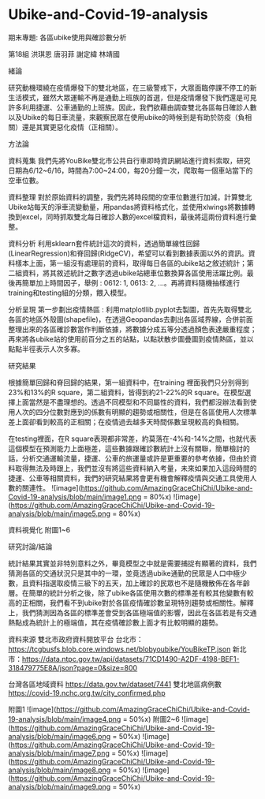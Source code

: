 # Ubike-and-Covid-19-analysis

期末專題: 各區ubike使用與確診數分析

第18組 
洪琪恩 唐羽菲 謝定緯 林靖國


緒論

研究動機環繞在疫情爆發下的雙北地區，在三級警戒下，大眾面臨停課不停工的新生活模式，雖然大眾運輸不再是通勤上班族的首選，但是疫情爆發下我們還是可見許多利用捷運、公車通勤的上班族。因此，我們欲藉由調查雙北各區每日確診人數以及Ubike的每日車流量，來觀察民眾在使用ubike的時候到是有助於防疫（負相關）還是其實更惡化疫情（正相關）。

方法論

資料蒐集
我們先將YouBike雙北市公共自行車即時資訊網站進行資料索取，研究日期為6/12~6/16，時間為7:00~24:00，每20分鐘一次，爬取每一個車站當下的空車位數。

資料整理
對於原始資料的調整，我們先將時段間的空車位數進行加減，計算雙北Ubike站每天的淨車流變動量，用pandas將資料格式化，並使用xlwings將數據轉換到excel，同時抓取雙北每日確診人數的excel檔資料，最後將這兩份資料進行彙整。

資料分析
利用sklearn套件統計這次的資料，透過簡單線性回歸(LinearRegression)和脊回歸(RidgeCV)，希望可以看到數據表面以外的資訊。資料樣本上面，第一組沒有處理前的資料，取得每日各區的ubike站之敘述統計；第二組資料，將其敘述統計之數字透過ubike站總車位數換算各區使用活躍比例。最後再簡單加上時間因子，舉例 : 0612: 1, 0613: 2, ...。再將資料隨機抽樣進行training和testing組的分類，餵入模型。

分析呈現
第一步劃出疫情熱區 : 利用matplotllib.pyplot去製圖，首先先取得雙北各區的地區外殼圖(shapefile)，在透過Geopandas去劃出各區域界線，合併前面整理出來的各區確診數當作判斷依據，將數據分成五等分透過顏色表達嚴重程度；再來將各ubike站的使用前百分之五的站點，以點狀散步圖疊圖到疫情熱區，並以點點半徑表示人次多寡。

研究結果

根據簡單回歸和脊回歸的結果，第一組資料中，在training 裡面我們只分別得到23%和13%的R square，第二組資料，皆得到約21-22%的R square。在模型選擇上面當然是不盡理想的。透過不同模型和不同屬性的資料，我們都沒辦法看到使用人次的四分位數對應到的係數有明顯的趨勢或相關性，但是在各區使用人次標準差上面卻看到較高的正相關；在疫情過去越多天時間係數呈現較高的負相關。

在testing裡面，在R square表現都非常差，約莫落在-4%和-14%之間，也就代表這個模型在預測能力上面極差，這些數據跟確診數統計上沒有關聯，簡單檢討的話，分析交通運輸流量，捷運、公車的旅運量或許是更重要的參考依據，但由於資料取得無法及時跟上，我們並沒有將這些資料納入考量，未來如果加入這段時間的捷運、公車等相關資料，我們的研究結果將會更有機會解釋疫情與交通工具使用人數的關連性。
![image](https://github.com/AmazingGraceChiChi/Ubike-and-Covid-19-analysis/blob/main/image1.png = 80%x) ![image](https://github.com/AmazingGraceChiChi/Ubike-and-Covid-19-analysis/blob/main/image5.png = 80%x)

資料視覺化
附圖1~6


研究討論/結論

統計結果其實並非特別意料之外，畢竟模型之中就是需要捕捉有顯著的資料，我們猜測各區的交通狀況只是其中的一環，並竟透過ubike通勤的民眾是人口中極少數，且資料指選取疫情三級下的五天，加上確診的民眾也不是隨機散佈在各年齡層。在簡單的統計分析之後，除了ubike各區使用次數的標準差有較其他變數有較高的正相關，我們看不到ubike對於各區疫情確診數呈現特別趨勢或相關性。解釋上，我們猜測因為各區的標準差會受到各區極端值的影響，因此在各區若是有交通熱點成為統計上的極端值，其在疫情確診數上面才有比較明顯的趨勢。

資料來源
雙北市政府資料開放平台
台北市：
https://tcgbusfs.blob.core.windows.net/blobyoubike/YouBikeTP.json
新北市：https://data.ntpc.gov.tw/api/datasets/71CD1490-A2DF-4198-BEF1-318479775E8A/json?page=0&size=800

台灣各區地域資料
https://data.gov.tw/dataset/7441
雙北地區病例數
https://covid-19.nchc.org.tw/city_confirmed.php


附圖1
![image](https://github.com/AmazingGraceChiChi/Ubike-and-Covid-19-analysis/blob/main/image4.png = 50%x)
附圖2~6
![image](https://github.com/AmazingGraceChiChi/Ubike-and-Covid-19-analysis/blob/main/image6.png = 50%x) ![image](https://github.com/AmazingGraceChiChi/Ubike-and-Covid-19-analysis/blob/main/image7.png = 50%x)
![image](https://github.com/AmazingGraceChiChi/Ubike-and-Covid-19-analysis/blob/main/image8.png = 50%x) ![image](https://github.com/AmazingGraceChiChi/Ubike-and-Covid-19-analysis/blob/main/image9.png = 50%x)


